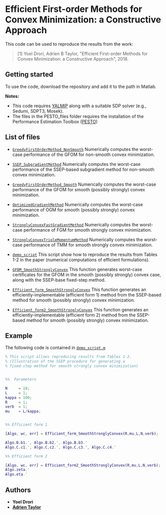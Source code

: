 # Efficient First-order Methods for Convex Minimization: a Constructive Approach

This code can be used to reproduce the results from the work:

> [1] Yoel Drori, Adrien B Taylor, "Efficient First-order Methods for Convex Minimization: a Constructive Approach", 2018.

## Getting started

To use the code, download the repository and add it to the path in Matlab.

**Notes:** 
- This code requires [YALMIP](https://yalmip.github.io/) along with a suitable SDP solver (e.g., Sedumi, SDPT3, Mosek).
- The files in the PESTO_files folder requires the installation of the Performance Estimation Toolbox ([PESTO](https://github.com/AdrienTaylor/Performance-Estimation-Toolbox))
## List of files

- [`GreedyFirstOrderMethod_NonSmooth`](PESTO_files/pesto_GreedyFirstOrderMethod_NonSmooth.m) Numerically computes the worst-case performance of the GFOM for non-smooth convex minimization.
- [`SSEP_SubgradientMethod`](PESTO_files/pesto_SSEP_SubgradientMethod.m) Numerically computes the worst-case performance of the SSEP-based subgradient method for non-smooth convex minimization.
- [`GreedyFirstOrderMethod_Smooth`](PESTO_files/pesto_GreedyFirstOrderMethod_Smooth.m) Numerically computes the worst-case performance of the GFOM for smooth (possibly strongly) convex minimization.
- [`OptimizedGradientMethod`](PESTO_files/pesto_OptimizedGradientMethod.m) Numerically computes the worst-case performance of OGM for smooth (possibly strongly) convex minimization.
- [`StronglyConvexFastGradientMethod`](PESTO_files/pesto_StronglyConvexFastGradientMethod.m) Numerically computes the worst-case performance of FGM for smooth strongly convex minimization.
- [`StronglyConvexTripleMomentumMethod`](PESTO_files/pesto_StronglyConvexTripleMomentumMethod.m) Numerically computes the worst-case performance of TMM for smooth strongly convex minimization.

- [`demo_script`](SSEP_files/demo_script.m) This script show how to reproduce the results from Tables 1-2 in the paper (numerical computations of efficient formulations).
- [`GFOM_SmoothStronglyConvex`](SSEP_files/GFOM_SmoothStronglyConvex.m) This function generates worst-case certificates for the GFOM in the smooth (possibly strongly) convex case, along with the SSEP-base fixed-step method.
- [`Efficient_form_SmoothStronglyConvex`](SSEP_files/Efficient_form_SmoothStronglyConvex.m) This function generates an efficiently-implementable (efficient form 1) method from the SSEP-based method for smooth (possibly strongly) convex minimization.
- [`Efficient_form2_SmoothStronglyConvex`](SSEP_files/Efficient_form2_SmoothStronglyConvex.m) This function generates an efficiently-implementable (efficient form 2) method from the SSEP-based method for smooth (possibly strongly) convex minimization.

## Example

The following code is contained in [`demo_script.m`](SSEP_files/demo_script.m)

```Matlab
% This script allows reproducing results from Tables 1-2.
% (Illustration of the SSEP procedure for generating a
% fixed-step method for smooth strongly convex minimization)


%%  Parameters

N     = 10; 
L     = 1;
kappa = 100;
R     = 1;
verb  = 1;
mu    = L/kappa;


%% Efficient form 1

[Algo, wc, err] = Efficient_form_SmoothStronglyConvex(R,mu,L,N,verb);

Algo.B.b1.', Algo.B.b2.', Algo.B.b3.'
Algo.C.c1.', Algo.C.c2.', Algo.C.c3.', Algo.C.c4.'

%% Efficient form 2

[Algo, wc, err] = Efficient_form2_SmoothStronglyConvex(R,mu,L,N,verb);
Algo.zeta.'
Algo.eta.'
```

## Authors
- **Yoel Drori**
- [**Adrien Taylor**](http://www.di.ens.fr/~ataylor/)

